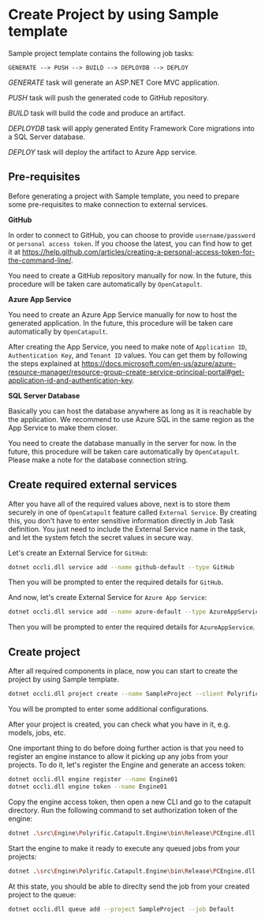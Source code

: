 # Create Project by using Sample template

Sample project template contains the following job tasks:

```
GENERATE --> PUSH --> BUILD --> DEPLOYDB --> DEPLOY
```

_GENERATE_ task will generate an ASP.NET Core MVC application.

_PUSH_ task will push the generated code to GitHub repository.

_BUILD_ task will build the code and produce an artifact.

_DEPLOYDB_ task will apply generated Entity Framework Core migrations into a SQL Server database.

_DEPLOY_ task will deploy the artifact to Azure App service.

## Pre-requisites

Before generating a project with Sample template, you need to prepare some pre-requisites to make connection to external services.

**GitHub**

In order to connect to GitHub, you can choose to provide `username/password` or `personal access token`. If you choose the latest, you can find how to get it at https://help.github.com/articles/creating-a-personal-access-token-for-the-command-line/.

You need to create a GitHub repository manually for now. In the future, this procedure will be taken care automatically by `OpenCatapult`.

**Azure App Service**

You need to create an Azure App Service manually for now to host the generated application. In the future, this procedure will be taken care automatically by `OpenCatapult`.

After creating the App Service, you need to make note of `Application ID`, `Authentication Key`, and `Tenant ID` values. You can get them by following the steps explained at https://docs.microsoft.com/en-us/azure/azure-resource-manager/resource-group-create-service-principal-portal#get-application-id-and-authentication-key.

**SQL Server Database**

Basically you can host the database anywhere as long as it is reachable by the application. We recommend to use Azure SQL in the same region as the App Service to make them closer.

You need to create the database manually in the server for now. In the future, this procedure will be taken care automatically by `OpenCatapult`. Please make a note for the database connection string.

## Create required external services

After you have all of the required values above, next is to store them securely in one of `OpenCatapult` feature called `External Service`. By creating this, you don't have to enter sensitive information directly in Job Task definition. You just need to include the External Service name in the task, and let the system fetch the secret values in secure way.

Let's create an External Service for `GitHub`:

```sh
dotnet occli.dll service add --name github-default --type GitHub
```

Then you will be prompted to enter the required details for `GitHub`.

And now, let's create External Service for `Azure App Service`:

```sh
dotnet occli.dll service add --name azure-default --type AzureAppService
```

Then you will be prompted to enter the required details for `AzureAppService`.

## Create project

After all required components in place, now you can start to create the project by using Sample template.

```sh
dotnet occli.dll project create --name SampleProject --client Polyrific --template sample
```

You will be prompted to enter some additional configurations.

After your project is created, you can check what you have in it, e.g. models, jobs, etc.

One important thing to do before doing further action is that you need to register an engine instance to allow it picking up any jobs from your projects. To do it, let's register the Engine and generate an access token:

```sh
dotnet occli.dll engine register --name Engine01
dotnet occli.dll engine token --name Engine01
```

Copy the engine access token, then open a new CLI and go to the catapult directory. Run the following command to set authorization token of the engine:

```sh
dotnet .\src\Engine\Polyrific.Catapult.Engine\bin\Release\PCEngine.dll config set -n AuthorizationToken -v <paste the token here>
```

Start the engine to make it ready to execute any queued jobs from your projects:

```sh
dotnet .\src\Engine\Polyrific.Catapult.Engine\bin\Release\PCEngine.dll start
```

At this state, you should be able to direclty send the job from your created project to the queue:

```sh
dotnet occli.dll queue add --project SampleProject --job Default
```